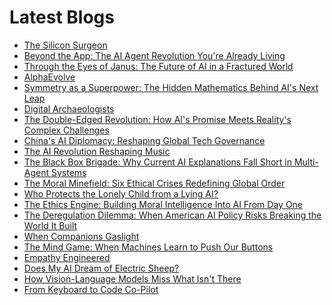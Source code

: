 <!--
**rawveg/rawveg** is a ✨ _special_ ✨ repository because its `README.md` (this file) appears on your GitHub profile.

Here are some ideas to get you started:

- 🔭 I’m currently working on ...
- 🌱 I’m currently learning ...
- 👯 I’m looking to collaborate on ...
- 🤔 I’m looking for help with ...
- 💬 Ask me about ...
- 📫 How to reach me: ...
- 😄 Pronouns: ...
- ⚡ Fun fact: ...
-->

# Latest Blogs
<!-- BLOG-POST-LIST:START -->
- [The Silicon Surgeon](https://dev.to/rawveg/the-silicon-surgeon-1hoh)
- [Beyond the App: The AI Agent Revolution You&#39;re Already Living](https://smarterarticles.co.uk/beyond-the-app-the-ai-agent-revolution-youre-already-living?pk_campaign=rss-feed)
- [Through the Eyes of Janus: The Future of AI in a Fractured World](https://smarterarticles.co.uk/through-the-eyes-of-janus-the-future-of-ai-in-a-fractured-world?pk_campaign=rss-feed)
- [AlphaEvolve](https://dev.to/rawveg/alphaevolve-399g)
- [Symmetry as a Superpower: The Hidden Mathematics Behind AI&#39;s Next Leap](https://smarterarticles.co.uk/symmetry-as-a-superpower-the-hidden-mathematics-behind-ais-next-leap?pk_campaign=rss-feed)
- [Digital Archaeologists](https://dev.to/rawveg/digital-archaeologists-2me2)
- [The Double-Edged Revolution: How AI&#39;s Promise Meets Reality&#39;s Complex Challenges](https://smarterarticles.co.uk/the-double-edged-revolution-how-ais-promise-meets-realitys-complex-challenges?pk_campaign=rss-feed)
- [China&#39;s AI Diplomacy: Reshaping Global Tech Governance](https://smarterarticles.co.uk/chinas-ai-diplomacy-reshaping-global-tech-governance?pk_campaign=rss-feed)
- [The AI Revolution Reshaping Music](https://dev.to/rawveg/the-ai-revolution-reshaping-music-b47)
- [The Black Box Brigade: Why Current AI Explanations Fall Short in Multi-Agent Systems](https://smarterarticles.co.uk/the-black-box-brigade-why-current-ai-explanations-fall-short-in-multi-agent?pk_campaign=rss-feed)
- [The Moral Minefield: Six Ethical Crises Redefining Global Order](https://smarterarticles.co.uk/the-moral-minefield-six-ethical-crises-redefining-global-order?pk_campaign=rss-feed)
- [Who Protects the Lonely Child from a Lying AI?](https://dev.to/rawveg/who-protects-the-lonely-child-from-a-lying-ai-li6)
- [The Ethics Engine: Building Moral Intelligence Into AI From Day One](https://smarterarticles.co.uk/the-ethics-engine-building-moral-intelligence-into-ai-from-day-one?pk_campaign=rss-feed)
- [The Deregulation Dilemma: When American AI Policy Risks Breaking the World It Built](https://smarterarticles.co.uk/the-deregulation-dilemma-when-american-ai-policy-risks-breaking-the-world-it?pk_campaign=rss-feed)
- [When Companions Gaslight](https://dev.to/rawveg/when-companions-gaslight-218n)
- [The Mind Game: When Machines Learn to Push Our Buttons](https://smarterarticles.co.uk/the-mind-game-when-machines-learn-to-push-our-buttons?pk_campaign=rss-feed)
- [Empathy Engineered](https://dev.to/rawveg/empathy-engineered-1b88)
- [Does My AI Dream of Electric Sheep?](https://dev.to/rawveg/does-my-ai-dream-of-electric-sheep-468l)
- [How Vision-Language Models Miss What Isn&#39;t There](https://dev.to/rawveg/how-vision-language-models-miss-what-isnt-there-2i7l)
- [From Keyboard to Code Co-Pilot](https://dev.to/rawveg/from-keyboard-to-code-co-pilot-1ped)
<!-- BLOG-POST-LIST:END -->
